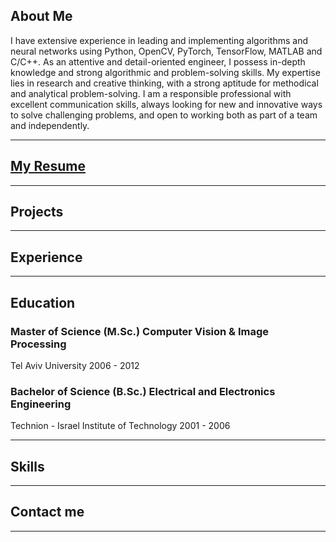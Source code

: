 ## About Me ##
I have extensive experience in leading and implementing algorithms and neural networks using Python, OpenCV, PyTorch, TensorFlow, MATLAB and C/C++.
As an attentive and detail-oriented engineer, I possess in-depth knowledge and strong algorithmic and problem-solving skills.
My expertise lies in research and creative thinking, with a strong aptitude for methodical and analytical problem-solving.
I am a responsible professional with excellent communication skills, always looking for new and innovative ways to solve challenging problems, and open to working both as part of a team and independently.

---

## [My Resume](/resume_page.md) ##


---

## Projects  ##

---

## Experience  ##

---

## Education  ##
### Master of Science (M.Sc.) Computer Vision & Image Processing ###
Tel Aviv University
2006 - 2012

### Bachelor of Science (B.Sc.) Electrical and Electronics Engineering ###
Technion - Israel Institute of Technology
2001 - 2006

---

## Skills  ##

---

## Contact me  ##

---

